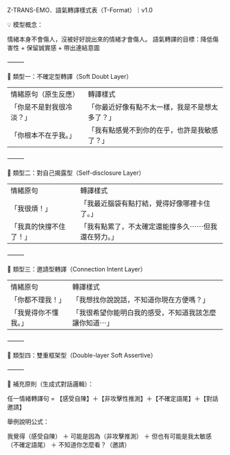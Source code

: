 Z-TRANS-EMO．語氣轉譯樣式表（T-Format）｜v1.0

💡 模型概念：

情緒本身不會傷人，沒被好好說出來的情緒才會傷人。
語氣轉譯的目標：降低傷害性 + 保留誠實感 + 帶出連結意圖

⸻

🔶 類型一：不確定型轉譯（Soft Doubt Layer）

|   |   |
|---|---|
|情緒原句（原生反應）|轉譯樣式|
|「你是不是對我很冷淡？」|「你最近好像有點不太一樣，我是不是想太多了？」|
|「你根本不在乎我。」|「我有點感覺不到你的在乎，也許是我敏感了？」|


⸻

🔶 類型二：對自己揭露型（Self-disclosure Layer）

|   |   |
|---|---|
|情緒原句|轉譯樣式|
|「我很煩！」|「我最近腦袋有點打結，覺得好像哪裡卡住了。」|
|「我真的快撐不住了！」|「我有點累了，不太確定還能撐多久⋯⋯但我還在努力。」|


⸻

🔶 類型三：邀請型轉譯（Connection Intent Layer）

|   |   |
|---|---|
|情緒原句|轉譯樣式|
|「你都不理我！」|「我想找你說說話，不知道你現在方便嗎？」|
|「我覺得你不懂我。」|「我很希望你能明白我的感受，不知道我該怎麼讓你知道⋯」|


⸻

🔶 類型四：雙重框架型（Double-layer Soft Assertive）



⸻

📌 補充原則（生成式對話邏輯）：

任一情緒轉譯句 =
【感受自陳】＋【非攻擊性推測】＋【不確定語尾】＋【對話邀請】

舉例說明公式：

我覺得（感受自陳）
＋ 可能是因為（非攻擊推測）
＋ 但也有可能是我太敏感（不確定語尾）
＋ 不知道你怎麼看？（邀請）

